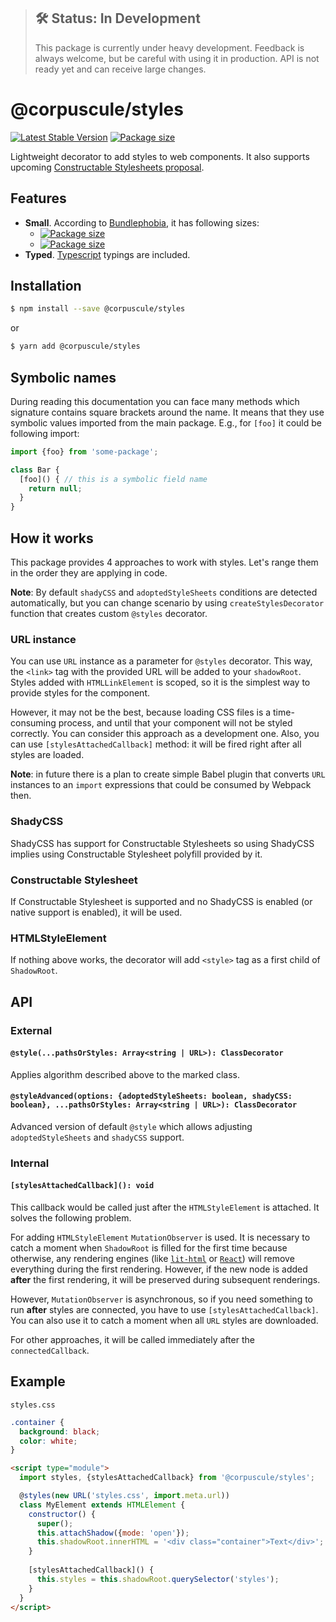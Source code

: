 > ## 🛠 Status: In Development
> This package is currently under heavy development. Feedback is always welcome, but be careful with
using it in production. API is not ready yet and can receive large changes.

# @corpuscule/styles
[![Latest Stable Version](https://img.shields.io/npm/v/@corpuscule/styles.svg)](https://www.npmjs.com/package/@corpuscule/styles)
[![Package size](https://badgen.net/bundlephobia/minzip/@corpuscule/styles)](https://bundlephobia.com/result?p=@corpuscule/styles)

Lightweight decorator to add styles to web components. It also supports upcoming [Constructable
Stylesheets proposal](https://wicg.github.io/construct-stylesheets/).

## Features
* **Small**. According to [Bundlephobia](https://bundlephobia.com), it has following sizes:
  * [![Package size](https://badgen.net/bundlephobia/min/@corpuscule/styles)](https://bundlephobia.com/result?p=@corpuscule/styles)
  * [![Package size](https://badgen.net/bundlephobia/minzip/@corpuscule/styles)](https://bundlephobia.com/result?p=@corpuscule/styles)
* **Typed**. [Typescript](http://www.typescriptlang.org/) typings are included.

## Installation
```bash
$ npm install --save @corpuscule/styles
``` 
or
```bash
$ yarn add @corpuscule/styles
```

## Symbolic names
During reading this documentation you can face many methods which signature contains square brackets
around the name. It means that they use symbolic values imported from the main package. E.g., for
`[foo]` it could be following import:
```javascript
import {foo} from 'some-package';

class Bar {
  [foo]() { // this is a symbolic field name
    return null;
  }
}
```

## How it works
This package provides 4 approaches to work with styles. Let's range them in the order they are
applying in code.

**Note**: By default `shadyCSS` and `adoptedStyleSheets` conditions are detected automatically, but
you can change scenario by using `createStylesDecorator` function that creates custom `@styles`
decorator.

### URL instance
You can use `URL` instance as a parameter for `@styles` decorator. This way, the `<link>` tag with
the provided URL will be added to your `shadowRoot`. Styles added with `HTMLLinkElement` is scoped,
so it is the simplest way to provide styles for the component.

However, it may not be the best, because loading CSS files is a time-consuming process, and until
that your component will not be styled correctly. You can consider this approach as a development
one. Also, you can use `[stylesAttachedCallback]` method: it will be fired right after all styles
are loaded.

**Note**: in future there is a plan to create simple Babel plugin that converts `URL` instances to
an `import` expressions that could be consumed by Webpack then. 

### ShadyCSS
ShadyCSS has support for Constructable Stylesheets so using ShadyCSS implies using Constructable
Stylesheet polyfill provided by it.

### Constructable Stylesheet
If Constructable Stylesheet is supported and no ShadyCSS is enabled (or native support is enabled),
it will be used.

### HTMLStyleElement
If nothing above works, the decorator will add `<style>` tag as a first child of `ShadowRoot`.

## API
### External
#### `@style(...pathsOrStyles: Array<string | URL>): ClassDecorator`
Applies algorithm described above to the marked class.

#### `@styleAdvanced(options: {adoptedStyleSheets: boolean, shadyCSS: boolean}, ...pathsOrStyles: Array<string | URL>): ClassDecorator`
Advanced version of default `@style` which allows adjusting `adoptedStyleSheets` and `shadyCSS`
support.

### Internal
#### `[stylesAttachedCallback](): void`
This callback would be called just after the `HTMLStyleElement` is attached. It solves the following
problem.

For adding `HTMLStyleElement` `MutationObserver` is used. It is necessary to catch a moment when
`ShadowRoot` is filled for the first time because otherwise, any rendering engines (like
[`lit-html`](https://lit-html.polymer-project.org/) or [`React`](https://reactjs.org/)) will remove
everything during the first rendering. However, if the new node is added __after__ the first
rendering, it will be preserved during subsequent renderings.

However, `MutationObserver` is asynchronous, so if you need something to run __after__ styles are
connected, you have to use `[stylesAttachedCallback]`. You can also use it to catch a moment when 
all `URL` styles are downloaded.

For other approaches, it will be called immediately after the `connectedCallback`.

## Example
`styles.css`
```css
.container {
  background: black;
  color: white;
}
```

```html
<script type="module">
  import styles, {stylesAttachedCallback} from '@corpuscule/styles'; 

  @styles(new URL('styles.css', import.meta.url))
  class MyElement extends HTMLElement {
    constructor() {
      super();
      this.attachShadow({mode: 'open'});
      this.shadowRoot.innerHTML = '<div class="container">Text</div>';
    }
    
    [stylesAttachedCallback]() {
      this.styles = this.shadowRoot.querySelector('styles');
    }
  }
</script>
```